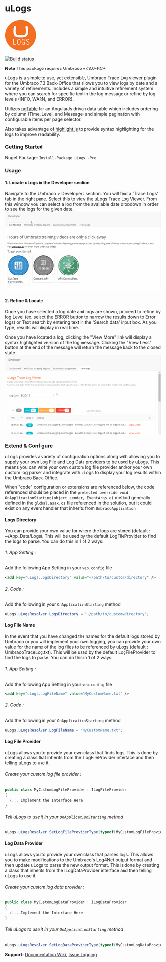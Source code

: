 
# uLogs #

![Logo][logoImage]

[![Build status](https://img.shields.io/appveyor/ci/wkallhof/ulogs/master.svg)](https://ci.appveyor.com/project/wkallhof/ulogs/branch/master)

**Note** This package requires Umbraco v7.3.0-RC+

uLogs is a simple to use, yet extensible, Umbraco Trace Log viewer plugin for the Umbraco 7.3 Back-Office that allows you to view logs by date and a variety of refinements. Includes a simple and intuitive refinement system where you can search for specific text in the log message or refine by log levels (INFO, WARN, and ERROR). 

Utilizes [ngTable][ngTableLink] for an AngularJs driven data table which includes ordering by column (Time, Level, and Message) and simple pagination with configurable items per page selector. 

Also takes advantage of [highlight.js][highlightJsLink] to provide syntax highlighting for the logs to improve readability. 

### Getting Started ###

Nuget Package: ` Install-Package uLogs -Pre `

### Usage ###

#### 1. Locate uLogs in the Developer section ####
Navigate to the Umbraco > Developers section. You will find a 'Trace Logs' tab in the right pane. Select this to view the uLogs Trace Log Viewer. From this window you can select a log from the available date dropdown in order to see the logs for the given date.
![Go to Umbraco > Developers > Trace Logs][introImage]

#### 2. Refine & Locate ####
Once you have selected a log date and logs are shown, proceed to refine by log Level (ex. select the ERROR button to narrow the results down to Error logs) or Text search by entering text in the 'Search data' input box. As you type, results will display in real time. 

Once you have located a log, clicking the "View More" link will display a syntax highlighted version of the log message. Clicking the "View Less" button at the end of the message will return the message back to the closed state.
![Refine by Log Level, Text Search, and Pagination][usageImage]


### Extend & Configure ###
uLogs provides a variety of configuration options along with allowing you to supply your own Log File and Log Data providers to be used by uLogs. This means you can write your own custom log file provider and/or your own custom log parser and integrate with uLogs to display your log results within the Umbraco Back-Office.

When "code" configuration or extensions are referenced below, the code referenced should be placed in the `protected override void OnApplicationStarting(object sender, EventArgs e)` method generally defined in the `global.asax.cs` file referenced in the solution, but it could exist on any event handler that inherits from `UmbracoApplication`

#### Logs Directory ####
You can provide your own value for where the logs are stored (default : ~/App_Data/Logs). This will be used by the default LogFileProvider to find the logs to parse. You can do this in 1 of 2 ways:
###### 1. App Setting : ######
Add the following App Setting in your `web.config` file
```xml
<add key="uLogs.LogsDirectory" value="~/path/to/custom/directory" />
```
###### 2. Code : ######
Add the following in your `OnApplicationStarting` method
```cs
uLogs.uLogsResolver.LogsDirectory = "~/path/to/custom/directory";
```

#### Log File Name ####
In the event that you have changed the names for the default logs stored by Umbraco or you will implement your own logging, you can provide your own value for the name of the log files to be referenced by uLogs (default : UmbracoTraceLog.txt). This will be used by the default LogFileProvider to find the logs to parse. You can do this in 1 of 2 ways:
###### 1. App Setting : ######
Add the following App Setting in your `web.config` file
```xml
<add key="uLogs.LogFileName" value="MyCustomName.txt" />
```
###### 2. Code : ######
Add the following in your `OnApplicationStarting` method
```cs
uLogs.uLogsResolver.LogFileName = "MyCustomName.txt";
```

#### Log File Provider ####
uLogs allows you to provide your own class that finds logs. This is done by creating a class that inherits from the ILogFileProvider interface and then telling uLogs to use it. 

###### Create your custom log file provider : ######
```cs
public class MyCustomLogFileProvider : ILogFileProvider
{
  /... Implement the Interface Here
}
```
###### Tell uLogs to use it in your `OnApplicationStarting` method ######
```cs
uLogs.uLogsResolver.SetLogFileProviderType(typeof(MyCustomLogFileProvider));
```

#### Log Data Provider ####
uLogs allows you to provide your own class that parses logs. This allows you to make modifications to the Umbraco's Log4Net output format and then update uLogs to parse the new output format. This is done by creating a class that inherits from the ILogDataProvider interface and then telling uLogs to use it.

###### Create your custom log data provider : ######
```cs
public class MyCustomLogDataProvider : ILogDataProvider
{
  /... Implement the Interface Here
}
```
###### Tell uLogs to use it in your `OnApplicationStarting` method ######
```cs
uLogs.uLogsResolver.SetLogDataProviderType(typeof(MyCustomLogDataProvider));
```


__Support:__ [Documentation Wiki](https://github.com/wkallhof/uLogs/wiki), [Issue Logging](https://github.com/wkallhof/uLogs/issues)

[ngTableLink]: https://github.com/esvit/ng-table
[highlightJsLink]: https://github.com/isagalaev/highlight.js
[logoImage]: package/uLogsLogo.png  "Logo"
[introImage]: package/Intro.gif  "Intro"
[usageImage]: package/Usage.gif  "Usage"
